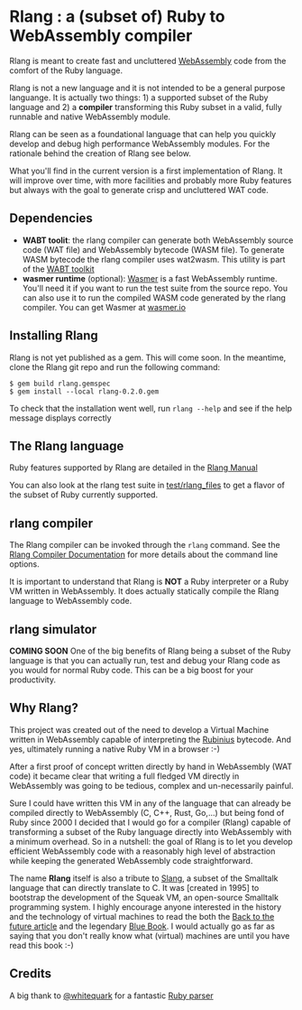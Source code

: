# Rlang : a (subset of) Ruby to WebAssembly compiler

Rlang is meant to create fast and uncluttered [WebAssembly](https://webassembly.org) code from the comfort of the Ruby language.

Rlang is not a new language and it is not intended to be a general purpose languange. It is actually two things: 1) a supported subset of the Ruby language and 2) a **compiler** transforming this Ruby subset in a valid, fully runnable and native WebAssembly module.

Rlang can be seen as a foundational language that can help you quickly develop and debug high performance WebAssembly modules. For the rationale behind the creation of Rlang see below.

What you'll find in the current version is a first implementation of Rlang. It will improve over time, with more facilities and probably more Ruby features but always with the goal to generate crisp and uncluttered WAT code.

## Dependencies

* **WABT toolit**: the rlang compiler can generate both WebAssembly source code (WAT file) and WebAssembly bytecode (WASM file). To generate WASM bytecode the rlang compiler uses wat2wasm. This utility is part of the [WABT toolkit](https://github.com/WebAssembly/wabt)
* **wasmer runtime** (optional): [Wasmer](https://wasmer.io/) is a fast WebAssembly runtime. You'll need it if you want to run the test suite from the source repo. You can also use it to run the compiled WASM code generated by the rlang compiler. You can get Wasmer at  [wasmer.io](https://wasmer.io/)


## Installing Rlang
Rlang is not yet published as a gem. This will come soon. In the meantime, clone the Rlang git repo and run the following command:


```
$ gem build rlang.gemspec
$ gem install --local rlang-0.2.0.gem
```

To check that the installation went well, run `rlang --help` and see if the help message displays correctly

## The Rlang language
Ruby features supported by Rlang are detailed in the [Rlang Manual](https://github.com/ljulliar/rlang/blob/master/docs/RlangManual.md)

You can also look at the rlang test suite in [test/rlang_files](https://github.com/ljulliar/rlang/blob/master/test/rlang_files/) to get a flavor of the subset of Ruby currently supported.

## rlang compiler
The Rlang compiler can be invoked through the `rlang` command. See the [Rlang Compiler Documentation](https://github.com/ljulliar/rlang/blob/master/docs/RlangCompiler.md) for more details about the command line options.

It is important to understand that Rlang is **NOT** a Ruby interpreter or a Ruby VM written in WebAssembly. It does actually statically compile the Rlang language to WebAssembly code.


## rlang simulator
**COMING SOON**
One of the big benefits of Rlang being a subset of the Ruby language is that you can actually run, test and debug your Rlang code as you would for normal Ruby code. This can be a big boost for your productivity.

## Why Rlang?
This project was created out of the need to develop a Virtual Machine written in WebAssembly capable of interpreting the [Rubinius](https://github.com/rubinius/rubinius) bytecode. And yes, ultimately running a native Ruby VM in a browser :-)

After a first proof of concept written directly by hand in WebAssembly (WAT code) it became clear that writing a full fledged VM directly in WebAssembly was going to be tedious, complex and un-necessarily painful.

Sure I could have written this VM in any of the language that can already be compiled directly to WebAssembly (C, C++, Rust, Go,...) but being fond of Ruby since 2000 I decided that I would go for a compiler (Rlang) capable of transforming a subset of the Ruby language directly into WebAssembly with a minimum overhead. So in a nutshell: the goal of Rlang is to let you develop efficient WebAssembly code with a reasonably high level of abstraction while keeping the generated WebAssembly code straightforward.

The name **Rlang** itself is also a tribute to [Slang](http://wiki.squeak.org/squeak/slang), a subset of the Smalltalk language that can directly translate to C. It was [created in 1995] to bootstrap the development of the Squeak VM, an open-source Smalltalk programming system. I highly encourage anyone interested in the history and the technology of virtual machines to read the both the [Back to the future article](http://www.vpri.org/pdf/tr1997001_backto.pdf) and the legendary [Blue Book](http://stephane.ducasse.free.fr/FreeBooks/BlueBook/Bluebook.pdf). I would actually go as far as saying that you don't really know what (virtual) machines are until you have read this book :-)

## Credits
A big thank to [@whitequark](https://github.com/whitequark) for a fantastic [Ruby parser](https://github.com/whitequark/parser)
